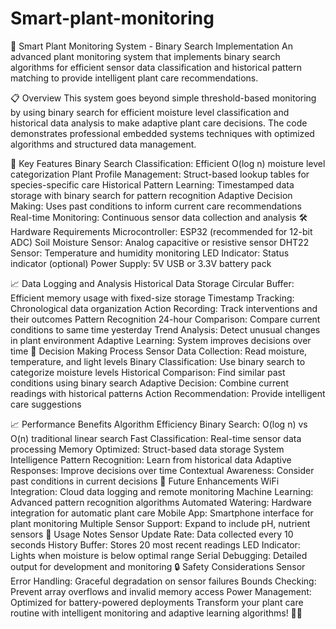 # Smart-plant-monitoring

🌱 Smart Plant Monitoring System - Binary Search Implementation
An advanced plant monitoring system that implements binary search algorithms for efficient sensor data classification and historical pattern matching to provide intelligent plant care recommendations.

📋 Overview
This system goes beyond simple threshold-based monitoring by using binary search for efficient moisture level classification and historical data analysis to make adaptive plant care decisions. The code demonstrates professional embedded systems techniques with optimized algorithms and structured data management.

🚀 Key Features
Binary Search Classification: Efficient O(log n) moisture level categorization
Plant Profile Management: Struct-based lookup tables for species-specific care
Historical Pattern Learning: Timestamped data storage with binary search for pattern recognition
Adaptive Decision Making: Uses past conditions to inform current care recommendations
Real-time Monitoring: Continuous sensor data collection and analysis
🛠️ Hardware Requirements
Microcontroller: ESP32 (recommended for 12-bit ADC)
Soil Moisture Sensor: Analog capacitive or resistive sensor
DHT22 Sensor: Temperature and humidity monitoring
LED Indicator: Status indicator (optional)
Power Supply: 5V USB or 3.3V battery pack

📈 Data Logging and Analysis
Historical Data Storage
Circular Buffer: Efficient memory usage with fixed-size storage
Timestamp Tracking: Chronological data organization
Action Recording: Track interventions and their outcomes
Pattern Recognition
24-hour Comparison: Compare current conditions to same time yesterday
Trend Analysis: Detect unusual changes in plant environment
Adaptive Learning: System improves decisions over time
🎯 Decision Making Process
Sensor Data Collection: Read moisture, temperature, and light levels
Binary Classification: Use binary search to categorize moisture levels
Historical Comparison: Find similar past conditions using binary search
Adaptive Decision: Combine current readings with historical patterns
Action Recommendation: Provide intelligent care suggestions

📈 Performance Benefits
Algorithm Efficiency
Binary Search: O(log n) vs O(n) traditional linear search
Fast Classification: Real-time sensor data processing
Memory Optimized: Struct-based data storage
System Intelligence
Pattern Recognition: Learn from historical data
Adaptive Responses: Improve decisions over time
Contextual Awareness: Consider past conditions in current decisions
🤖 Future Enhancements
WiFi Integration: Cloud data logging and remote monitoring
Machine Learning: Advanced pattern recognition algorithms
Automated Watering: Hardware integration for automatic plant care
Mobile App: Smartphone interface for plant monitoring
Multiple Sensor Support: Expand to include pH, nutrient sensors
📝 Usage Notes
Sensor Update Rate: Data collected every 10 seconds
History Buffer: Stores 20 most recent readings
LED Indicator: Lights when moisture is below optimal range
Serial Debugging: Detailed output for development and monitoring
🔒 Safety Considerations
Sensor Error Handling: Graceful degradation on sensor failures
Bounds Checking: Prevent array overflows and invalid memory access
Power Management: Optimized for battery-powered deployments
Transform your plant care routine with intelligent monitoring and adaptive learning algorithms! 🌿🤖

